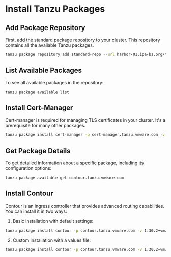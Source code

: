 # Install Tanzu Packages

## Add Package Repository
First, add the standard package repository to your cluster. This repository contains all the available Tanzu packages.

```bash
tanzu package repository add standard-repo --url harbor-01.ipa-bs.org/tanzu-packages/packages/standard/repo:v2025.4.29 -n tkg-system
```

## List Available Packages
To see all available packages in the repository:

```bash
tanzu package available list
```

## Install Cert-Manager
Cert-manager is required for managing TLS certificates in your cluster. It's a prerequisite for many other packages.

```bash
tanzu package install cert-manager -p cert-manager.tanzu.vmware.com -v 1.17.1+vmware.1-tkg.1 -n tanzu-packages
```


## Get Package Details
To get detailed information about a specific package, including its configuration options:

```bash
tanzu package available get contour.tanzu.vmware.com
```

## Install Contour
Contour is an ingress controller that provides advanced routing capabilities. You can install it in two ways:

1. Basic installation with default settings:
```bash
tanzu package install contour -p contour.tanzu.vmware.com -v 1.30.2+vmware.2-tkg.1 -n tanzu-packages
```

2. Custom installation with a values file:
```bash
tanzu package install contour -p contour.tanzu.vmware.com -v 1.30.2+vmware.2-tkg.1 -n tanzu-packages --values-file contour-values.yaml
```
